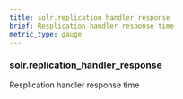 ```yaml
---
title: solr.replication_handler_response
brief: Resplication handler response time
metric_type: gauge
---
```

### solr.replication_handler_response

Resplication handler response time
